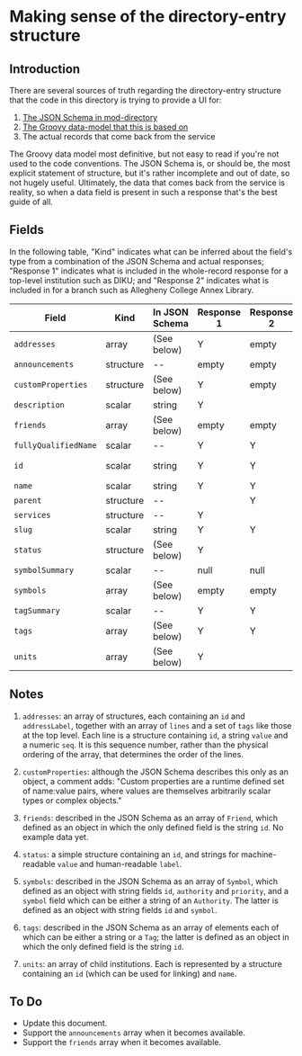 # Making sense of the directory-entry structure


## Introduction

There are several sources of truth regarding the directory-entry structure that the code in this directory is trying to provide a UI for:

1. [The JSON Schema in mod-directory](https://github.com/openlibraryenvironment/mod-directory/blob/master/ramls/dirent.json)
2. [The Groovy data-model that this is based on](https://github.com/openlibraryenvironment/mod-directory/blob/master/service/grails-app/domain/org/olf/okapi/modules/directory/DirectoryEntry.groovy)
3. The actual records that come back from the service

The Groovy data model most definitive, but not easy to read if you're not used to the code conventions. The JSON Schema is, or should be, the most explicit statement of structure, but it's rather incomplete and out of date, so not hugely useful. Ultimately, the data that comes back from the service is reality, so when a data field is present in such a response that's the best guide of all.


## Fields

In the following table, "Kind" indicates what can be inferred about the field's type from a combination of the JSON Schema and actual responses; "Response 1" indicates what is included in the whole-record response for a top-level institution such as DIKU; and "Response 2" indicates what is included in for a branch such as Allegheny College Annex Library.

Field                | Kind      | In JSON Schema | Response 1 | Response 2 | In UI?
------               | --------- | -------------- | ---------- | ---------- | ------
`addresses`          | array     | (See below)    | Y          | empty      | Y
`announcements`      | structure | --             | empty      | empty      |
`customProperties`   | structure | (See below)    | Y          | empty      | Y
`description`        | scalar    | string         | Y          |            | Y
`friends`            | array     | (See below)    | empty      | empty      |
`fullyQualifiedName` | scalar    | --             | Y          | Y          | Y
`id`                 | scalar    | string         | Y          | Y          | _Not needed_
`name`               | scalar    | string         | Y          | Y          | Y
`parent`             | structure | --             |            | Y          | Y
`services`           | structure | --             | Y          |            | Y
`slug`               | scalar    | string         | Y          | Y          | Y
`status`             | structure | (See below)    | Y          |            | Y
`symbolSummary`      | scalar    | --             | null       | null       | Y
`symbols`            | array     | (See below)    | empty      | empty      | _redundant_
`tagSummary`         | scalar    | --             | Y          | Y           | Y
`tags`               | array     | (See below)    | Y          | Y          | _redundant_
`units`              | array     | (See below)    | Y          |            | Y


## Notes

1. `addresses`: an array of structures, each containing an `id` and `addressLabel`, together with an array of `lines` and a set of `tags` like those at the top level. Each line is a structure containing `id`, a string `value` and a numeric `seq`. It is this sequence number, rather than the physical ordering of the array, that determines the order of the lines.

2. `customProperties`: although the JSON Schema describes this only as an object, a comment adds: "Custom properties are a runtime defined set of name:value pairs, where values are themselves arbitrarily scalar types or complex objects."

3. `friends`: described in the JSON Schema as an array of `Friend`, which defined as an object in which the only defined field is the string `id`. No example data yet.

4. `status`: a simple structure containing an `id`, and strings for machine-readable `value` and human-readable `label`.

5. `symbols`: described in the JSON Schema as an array of `Symbol`, which defined as an object with string fields `id`, `authority` and `priority`, and a `symbol` field which can be either a string of an `Authority`. The latter is defined as an object with string fields `id` and `symbol`.

6. `tags`: described in the JSON Schema as an array of elements each of which can be either a string or a `Tag`; the latter is defined as an object in which the only defined field is the string `id`.

7. `units`: an array of child institutions. Each is represented by a structure containing an `id` (which can be used for linking) and `name`.


## To Do

* Update this document.
* Support the `announcements` array when it becomes available.
* Support the `friends` array when it becomes available.


